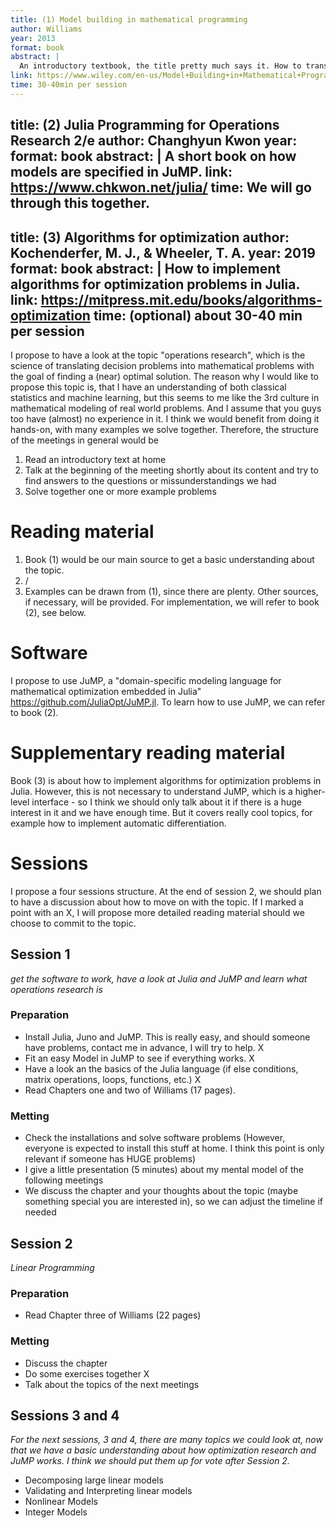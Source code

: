 ```yaml
---
title: (1) Model building in mathematical programming
author: Williams
year: 2013
format: book
abstract: |
  An introductory textbook, the title pretty much says it. How to translate real-world problems into mathematical optimization problems. Very hands-on with many examples.
link: https://www.wiley.com/en-us/Model+Building+in+Mathematical+Programming%2C+5th+Edition-p-9781118443330
time: 30-40min per session
---
```

title: (2) Julia Programming for Operations Research 2/e
author: Changhyun Kwon
year:
format: book
abstract: |
  A short book on how models are specified in JuMP.
link: https://www.chkwon.net/julia/
time: We will go through this together.
---
title: (3) Algorithms for optimization
author: Kochenderfer, M. J., & Wheeler, T. A. 
year: 2019
format: book
abstract: |
  How to implement algorithms for optimization problems in Julia.
link: https://mitpress.mit.edu/books/algorithms-optimization
time: (optional) about 30-40 min per session
---


I propose to have a look at the topic "operations research", which is the science of translating decision problems into mathematical problems with the goal of finding a (near) optimal solution. The reason why I would like to propose this topic is, that I have an understanding of both classical statistics and machine learning, but this seems to me like the 3rd culture in mathematical modeling of real world problems. And I assume that you guys too have (almost) no experience in it. I think we would benefit from doing it hands-on, with many examples we solve together. Therefore, the structure of the meetings in general would be 

1.	Read an introductory text at home
2.	Talk at the beginning of the meeting shortly about its content and try to find answers to the questions or missunderstandings we had
3.	Solve together one or more example problems

# Reading material
1.	Book (1) would be our main source to get a basic understanding about the topic.
2.	/
3.	Examples can be drawn from (1), since there are plenty. Other sources, if necessary, will be provided. For implementation, we will refer to book (2), see below.

# Software
I propose to use JuMP, a "domain-specific modeling language for mathematical optimization embedded in Julia" https://github.com/JuliaOpt/JuMP.jl.
To learn how to use JuMP, we can refer to book (2). 

# Supplementary reading material
Book (3) is about how to implement algorithms for optimization problems in Julia. However, this is not necessary to understand JuMP, which is a higher-level interface - so I think we should only talk about it if there is a huge interest in it and we have enough time. But it covers really cool topics, for example how to implement automatic differentiation.


# Sessions
I propose a four sessions structure. At the end of session 2, we should plan to have a discussion about how to move on with the topic.
If I marked a point with an X, I will propose more detailed reading material should we choose to commit to the topic.


## Session 1
*get the software to work, have a look at Julia and JuMP and learn what operations research is*

### Preparation
-	Install Julia, Juno and JuMP. This is really easy, and should someone have problems, contact me in advance, I will try to help. X
-	Fit an easy Model in JuMP to see if everything works. X
-	Have a look an the basics of the Julia language (if else conditions, matrix operations, loops, functions, etc.) X
-	Read Chapters one and two of Williams (17 pages).

### Metting
-	Check the installations and solve software problems (However, everyone is expected to install this stuff at home. I think this point is only relevant if someone has HUGE problems)
-	I give a little presentation (5 minutes) about my mental model of the following meetings
-	We discuss the chapter and your thoughts about the topic (maybe something special you are interested in), so we can adjust the timeline if needed

## Session 2
*Linear Programming*

### Preparation
-	Read Chapter three of Williams (22 pages)

### Metting
-	Discuss the chapter
-	Do some exercises together X
-	Talk about the topics of the next meetings

## Sessions 3 and 4
*For the next sessions, 3 and 4, there are many topics we could look at, now that we have a basic understanding about how optimization research and JuMP works. I think we should put them up for vote after Session 2.*

-	Decomposing large linear models
-	Validating and Interpreting linear models
-	Nonlinear Models
-	Integer Models

